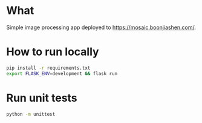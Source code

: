 # What

Simple image processing app deployed to <https://mosaic.boonjiashen.com/>.

# How to run locally

```bash
pip install -r requirements.txt
export FLASK_ENV=development && flask run
```

# Run unit tests

```bash
python -m unittest
```
